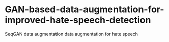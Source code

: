 # GAN-based-data-augmentation-for-improved-hate-speech-detection
SeqGAN data augmentation
data augmentation for hate speech
